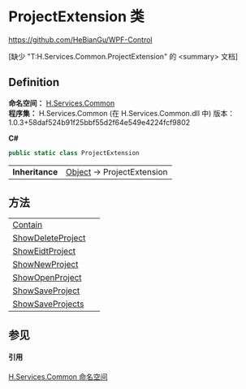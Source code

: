 # ProjectExtension 类
https://github.com/HeBianGu/WPF-Control

\[缺少 "T:H.Services.Common.ProjectExtension" 的 &lt;summary&gt; 文档\]



## Definition
**命名空间：** <a href="b9cdd84f-6623-a51a-f53b-465103ced202">H.Services.Common</a>  
**程序集：** H.Services.Common (在 H.Services.Common.dll 中) 版本：1.0.3+58daf524b91f25bbf55d2f64e549e4224fcf9802

**C#**
``` C#
public static class ProjectExtension
```

<table><tr><td><strong>Inheritance</strong></td><td><a href="https://learn.microsoft.com/dotnet/api/system.object" target="_blank" rel="noopener noreferrer">Object</a>  →  ProjectExtension</td></tr>
</table>



## 方法
<table>
<tr>
<td><a href="47850006-0423-4fe7-67de-21d3ea4ce4c6">Contain</a></td>
<td> </td></tr>
<tr>
<td><a href="cad874c4-8dcc-bc5c-ae15-7689538eb39d">ShowDeleteProject</a></td>
<td> </td></tr>
<tr>
<td><a href="7763d2a2-8a13-a265-27d9-111e64b300b6">ShowEidtProject</a></td>
<td> </td></tr>
<tr>
<td><a href="1bac8bc2-8a4c-94b9-a753-7850905a5766">ShowNewProject</a></td>
<td> </td></tr>
<tr>
<td><a href="ef392f10-5c41-edae-e9e1-ef01265091a6">ShowOpenProject</a></td>
<td> </td></tr>
<tr>
<td><a href="6a0df678-c14b-8bfe-2592-7d4460f15c42">ShowSaveProject</a></td>
<td> </td></tr>
<tr>
<td><a href="af9aadc6-c3a9-e5bc-5f88-899d75d8bf40">ShowSaveProjects</a></td>
<td> </td></tr>
</table>

## 参见


#### 引用
<a href="b9cdd84f-6623-a51a-f53b-465103ced202">H.Services.Common 命名空间</a>  
